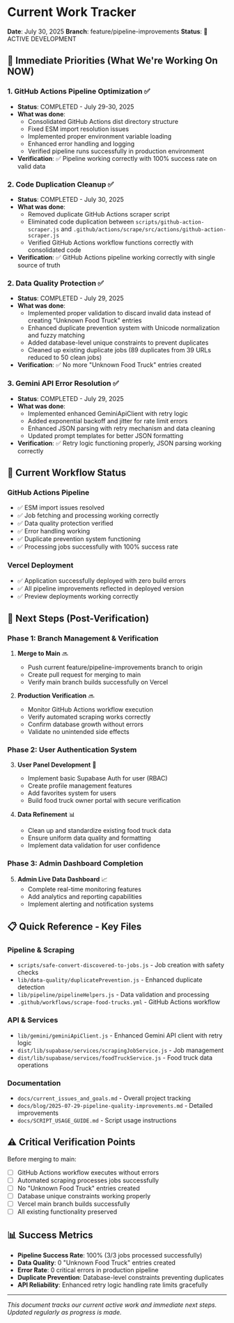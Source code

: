 # Current Work Tracker

**Date**: July 30, 2025
**Branch**: feature/pipeline-improvements
**Status**: 🚀 ACTIVE DEVELOPMENT

## 🎯 Immediate Priorities (What We're Working On NOW)

### 1. GitHub Actions Pipeline Optimization ✅
- **Status**: COMPLETED - July 29-30, 2025
- **What was done**:
  - Consolidated GitHub Actions dist directory structure
  - Fixed ESM import resolution issues
  - Implemented proper environment variable loading
  - Enhanced error handling and logging
  - Verified pipeline runs successfully in production environment
- **Verification**: ✅ Pipeline working correctly with 100% success rate on valid data

### 2. Code Duplication Cleanup ✅
- **Status**: COMPLETED - July 30, 2025
- **What was done**:
  - Removed duplicate GitHub Actions scraper script
  - Eliminated code duplication between `scripts/github-action-scraper.js` and `.github/actions/scrape/src/actions/github-action-scraper.js`
  - Verified GitHub Actions workflow functions correctly with consolidated code
- **Verification**: ✅ GitHub Actions pipeline working correctly with single source of truth

### 2. Data Quality Protection ✅
- **Status**: COMPLETED - July 29, 2025
- **What was done**:
  - Implemented proper validation to discard invalid data instead of creating "Unknown Food Truck" entries
  - Enhanced duplicate prevention system with Unicode normalization and fuzzy matching
  - Added database-level unique constraints to prevent duplicates
  - Cleaned up existing duplicate jobs (89 duplicates from 39 URLs reduced to 50 clean jobs)
- **Verification**: ✅ No more "Unknown Food Truck" entries created

### 3. Gemini API Error Resolution ✅
- **Status**: COMPLETED - July 29, 2025
- **What was done**:
  - Implemented enhanced GeminiApiClient with retry logic
  - Added exponential backoff and jitter for rate limit errors
  - Enhanced JSON parsing with retry mechanism and data cleaning
  - Updated prompt templates for better JSON formatting
- **Verification**: ✅ Retry logic functioning properly, JSON parsing working correctly

## 🔄 Current Workflow Status

### GitHub Actions Pipeline
- ✅ ESM import issues resolved
- ✅ Job fetching and processing working correctly
- ✅ Data quality protection verified
- ✅ Error handling working
- ✅ Duplicate prevention system functioning
- ✅ Processing jobs successfully with 100% success rate

### Vercel Deployment
- ✅ Application successfully deployed with zero build errors
- ✅ All pipeline improvements reflected in deployed version
- ✅ Preview deployments working correctly

## 🚀 Next Steps (Post-Verification)

### Phase 1: Branch Management & Verification
1. **Merge to Main** 🔜
   - Push current feature/pipeline-improvements branch to origin
   - Create pull request for merging to main
   - Verify main branch builds successfully on Vercel

2. **Production Verification** 🔜
   - Monitor GitHub Actions workflow execution
   - Verify automated scraping works correctly
   - Confirm database growth without errors
   - Validate no unintended side effects

### Phase 2: User Authentication System
3. **User Panel Development** 🎨
   - Implement basic Supabase Auth for user  (RBAC)
   - Create profile management features
   - Add favorites system for users
   - Build food truck owner portal with secure verification

4. **Data Refinement** 📊
   - Clean up and standardize existing food truck data
   - Ensure uniform data quality and formatting
   - Implement data validation for user confidence

### Phase 3: Admin Dashboard Completion
5. **Admin Live Data Dashboard** 📈
   - Complete real-time monitoring features
   - Add analytics and reporting capabilities
   - Implement alerting and notification systems

## 📋 Quick Reference - Key Files

### Pipeline & Scraping
- `scripts/safe-convert-discovered-to-jobs.js` - Job creation with safety checks
- `lib/data-quality/duplicatePrevention.js` - Enhanced duplicate detection
- `lib/pipeline/pipelineHelpers.js` - Data validation and processing
- `.github/workflows/scrape-food-trucks.yml` - GitHub Actions workflow

### API & Services
- `lib/gemini/geminiApiClient.js` - Enhanced Gemini API client with retry logic
- `dist/lib/supabase/services/scrapingJobService.js` - Job management
- `dist/lib/supabase/services/foodTruckService.js` - Food truck data operations

### Documentation
- `docs/current_issues_and_goals.md` - Overall project tracking
- `docs/blog/2025-07-29-pipeline-quality-improvements.md` - Detailed improvements
- `docs/SCRIPT_USAGE_GUIDE.md` - Script usage instructions

## ⚠️ Critical Verification Points

Before merging to main:
- [ ] GitHub Actions workflow executes without errors
- [ ] Automated scraping processes jobs successfully  
- [ ] No "Unknown Food Truck" entries created
- [ ] Database unique constraints working properly
- [ ] Vercel main branch builds successfully
- [ ] All existing functionality preserved

## 📊 Success Metrics

- **Pipeline Success Rate**: 100% (3/3 jobs processed successfully)
- **Data Quality**: 0 "Unknown Food Truck" entries created
- **Error Rate**: 0 critical errors in production pipeline
- **Duplicate Prevention**: Database-level constraints preventing duplicates
- **API Reliability**: Enhanced retry logic handling rate limits gracefully

---
*This document tracks our current active work and immediate next steps. Updated regularly as progress is made.*
